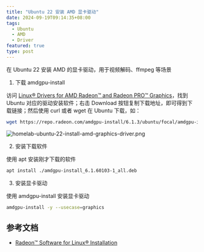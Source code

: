 ```yaml
---
title: "Ubuntu 22 安装 AMD 显卡驱动"
date: 2024-09-19T09:14:35+08:00
tags:
  - Ubuntu
  - AMD
  - Driver
featured: true
type: post
---
```


在 Ubuntu 22 安装 AMD 的显卡驱动，用于视频解码、ffmpeg 等场景

1. 下载 amdgpu-install

访问 [Linux® Drivers for AMD Radeon™ and Radeon PRO™ Graphics](https://www.amd.com/en/support/download/linux-drivers.html#linux-for-radeon-pro)，找到 Ubuntu 对应的驱动安装软件；右击 Download 按钮复制下载地址，即可得到下载链接；然后使用 curl 或者 wget 在 Ubuntu 下载，如：

```bash
wget https://repo.radeon.com/amdgpu-install/6.1.3/ubuntu/focal/amdgpu-install_6.1.60103-1_all.deb
```

![homelab-ubuntu-22-install-amd-graphics-driver.png](https://img.hellowood.dev/picture/homelab-ubuntu-22-install-amd-graphics-driver.png)

2. 安装下载软件

使用 apt 安装刚才下载的软件

```bash
apt install ./amdgpu-install_6.1.60103-1_all.deb
```

3. 安装显卡驱动

使用 amdgpu-install 安装显卡驱动

```bash
amdgpu-install -y --usecase=graphics
```

## 参考文档

- [Radeon™ Software for Linux® Installation](https://amdgpu-install.readthedocs.io/en/latest/index.html)